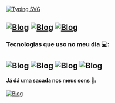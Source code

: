 [![Typing SVG](https://readme-typing-svg.herokuapp.com/?color=f3f6f4&size=25&center=false&vCenter=true&width=700&lines=Salve!,+meu+nome+é+Pedro+Lael;Tenho+23+anos!;Seja+Bem-vindo!+:%29)](https://git.io/typing-svg)

[![Blog](https://img.shields.io/badge/WhatsApp-25D366?style=for-the-badge&logo=whatsapp&logoColor=white)](https://wa.me/5581998818000)
[![Blog](https://img.shields.io/badge/Instagram-E4405F?style=for-the-badge&logo=instagram&logoColor=white)](https://instagram.com/lael.dsgn?igshid=OGQ5ZDc2ODk2ZA==)
[![Blog](https://img.shields.io/badge/LinkedIn-0077B5?style=for-the-badge&logo=linkedin&logoColor=white)](https://www.linkedin.com/in/pedro-lael-80a6ba1a6/)
---
### Tecnologias que uso no meu dia 💻:
![Blog](https://img.shields.io/badge/JavaScript-F7DF1E?style=for-the-badge&logo=javascript&logoColor=black)
![Blog](https://img.shields.io/badge/CSS-239120?&style=for-the-badge&logo=css3&logoColor=white)
![Blog](https://img.shields.io/badge/C%2B%2B-00599C?style=for-the-badge&logo=c%2B%2B&logoColor=white)
![Blog](https://img.shields.io/badge/HTML-239120?style=for-the-badge&logo=html5&logoColor=white)
---
#### Já dá uma sacada nos meus sons 🎵:
[![Blog](https://img.shields.io/badge/Spotify-1ED760?&style=for-the-badge&logo=spotify&logoColor=white)](https://open.spotify.com/intl-pt/artist/4hQd35H1Os8i7u7DuLFWcV?si=buJo2ZA6RV2aMWDWRP4YGQ)

